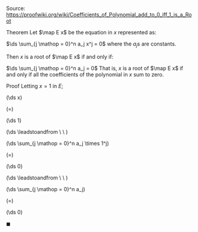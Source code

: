# 

Source: https://proofwiki.org/wiki/Coefficients_of_Polynomial_add_to_0_iff_1_is_a_Root

Theorem
Let $\map E x$ be the equation in $x$ represented as:

$\ds \sum_{j \mathop = 0}^n a_j x^j = 0$
where the $a_j$s are constants.

Then $x$ is a root of $\map E x$ if and only if:

$\ds \sum_{j \mathop = 0}^n a_j = 0$
That is, $x$ is a root of $\map E x$ if and only if all the coefficients of the polynomial in $x$ sum to zero.


Proof
Letting $x = 1$ in $E$;














\(\ds x\)

\(=\)







\(\ds 1\)














\(\ds \leadstoandfrom \ \ \)





\(\ds \sum_{j \mathop = 0}^n a_j \times 1^j\)

\(=\)







\(\ds 0\)














\(\ds \leadstoandfrom \ \ \)





\(\ds \sum_{j \mathop = 0}^n a_j\)

\(=\)







\(\ds 0\)









$\blacksquare$






